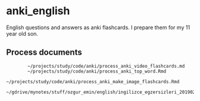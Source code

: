 # anki_english

English questions and answers as anki flashcards. I prepare them for my 11 year old son.

## Process documents

			~/projects/study/code/anki/process_anki_video_flashcards.md
			~/projects/study/code/anki/process_anki_top_word.Rmd
			~/projects/study/code/anki/process_anki_make_image_flashcards.Rmd
			~/gdrive/mynotes/stuff/ozgur_emin/english/ingilizce_egzersizleri_20190221.md

